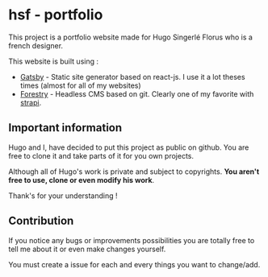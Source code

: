 # hsf - portfolio

This project is a portfolio website made for Hugo Singerlé Florus who is a french designer.

This website is built using :

- [Gatsby](https://gatsby.org) - Static site generator based on react-js. I use it a lot theses times (almost for all of my websites)
- [Forestry](https://forestry.io) - Headless CMS based on git. Clearly one of my favorite with [strapi](https://strapi.io).

## Important information

Hugo and I, have decided to put this project as public on github. You are free to clone it and take parts of it for you own projects.

Although all of Hugo's work is private and subject to copyrights. **You aren't free to use, clone or even modify his work**.

Thank's for your understanding !

## Contribution

If you notice any bugs or improvements possibilities you are totally free to tell me about it or even make changes yourself. 

You must create a issue for each and every things you want to change/add.